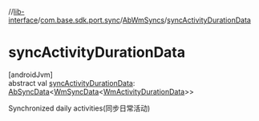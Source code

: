 //[lib-interface](../../../index.md)/[com.base.sdk.port.sync](../index.md)/[AbWmSyncs](index.md)/[syncActivityDurationData](sync-activity-duration-data.md)

# syncActivityDurationData

[androidJvm]\
abstract val [syncActivityDurationData](sync-activity-duration-data.md): [AbSyncData](../-ab-sync-data/index.md)&lt;[WmSyncData](../../com.base.sdk.entity.data/-wm-sync-data/index.md)&lt;[WmActivityDurationData](../../com.base.sdk.entity.data/-wm-activity-duration-data/index.md)&gt;&gt;

Synchronized daily activities(同步日常活动)
